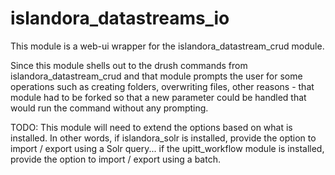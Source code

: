 # islandora_datastreams_io
This module is a web-ui wrapper for the islandora_datastream_crud module.

Since this module shells out to the drush commands from islandora_datastream_crud and that module
prompts the user for some operations such as creating folders, overwriting files, other reasons - 
that module had to be forked so that a new parameter could be handled that would run the command 
without any prompting.

TODO: This module will need to extend the options based on what is installed.  In other words, if 
islandora_solr is installed, provide the option to import / export using a Solr query... if the 
upitt_workflow module is installed, provide the option to import / export using a batch.
